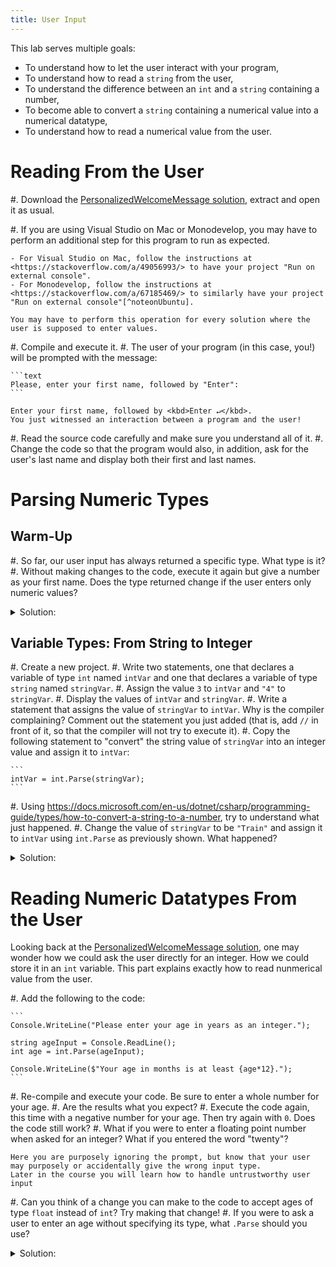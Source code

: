 ```yaml
---
title: User Input
---
```


This lab serves multiple goals:

- To understand how to let the user interact with your program,
- To understand how to read a `string` from the user,
- To understand the difference between an `int` and a `string` containing a number,
- To become able to convert a `string` containing a numerical value into a numerical datatype,
- To understand how to read a numerical value from the user.

# Reading From the User

#. Download the [PersonalizedWelcomeMessage solution](PersonalizedWelcomeMessage_Solution.zip), extract and open it as usual.

#. If you are using Visual Studio on Mac or Monodevelop, you may have to perform an additional step for this program to run as expected.
    
    - For Visual Studio on Mac, follow the instructions at <https://stackoverflow.com/a/49056993/> to have your project "Run on external console".
    - For Monodevelop, follow the instructions at <https://stackoverflow.com/a/67185469/> to similarly have your project "Run on external console"[^noteonUbuntu].

    You may have to perform this operation for every solution where the user is supposed to enter values.

#. Compile and execute it.
#. The user of your program (in this case, you!) will be prompted with the message:

    ```text
    Please, enter your first name, followed by "Enter":
    ```
    
    Enter your first name, followed by <kbd>Enter ↵</kbd>.
    You just witnessed an interaction between a program and the user!

#. Read the source code carefully and make sure you understand all of it.
#. Change the code so that the program would also, in addition, ask for the user's last name and display both their first and last names.

# Parsing Numeric Types

## Warm-Up

#. So far, our user input has always returned a specific type.  What type is it?
#. Without making changes to the code, execute it again but give a number as your first name. Does the type returned change if the user enters only numeric values?

<details><summary>Solution:</summary>
#. The `Console.ReadLine()` methods returns a `string`: that is, what the user entered is treated as a `string` literal.
#. The number the user entered is still treated as a `string`: it is important to understand the difference between an `int` (`42`) and a `string` that may happen to contain a number (`"42"`--pay attention to the quotes).
</details>


## Variable Types: From String to Integer

#. Create a new project.
#. Write two statements, one that declares a variable of  type `int` named `intVar` and one that declares a variable of type `string` named `stringVar`.
#. Assign the value `3` to `intVar` and `"4"` to `stringVar`.
#. Display the values of `intVar` and `stringVar`.
#. Write a statement that assigns the value of `stringVar` to `intVar`.
Why is the compiler complaining?
Comment out the statement you just added (that is, add `//` in front of it, so that the compiler will not try to execute it).
#. Copy the following statement to "convert" the string value of `stringVar` into an integer value and assign it to `intVar`:
    
    ```
    intVar = int.Parse(stringVar);
    ```
    
#. Using <https://docs.microsoft.com/en-us/dotnet/csharp/programming-guide/types/how-to-convert-a-string-to-a-number>, try to understand what just happened.
#. Change the value of  `stringVar` to be `"Train"` and assign it to `intVar` using `int.Parse` as previously shown.
What happened?

<details><summary>Solution:</summary>
The program you end up writing looks like this:

```
int intVar;
string stringVar;

intVar = 3;
stringVar = "4";

Console.WriteLine("intVar is \t" + intVar);
Console.WriteLine("stringVar is \t" + stringVar);

// This statement returns the error message
// … error CS0029: Cannot implicitly convert type `string' to `int'
// intVar = stringVar;
// because we cannot store a string literal ("4") into an integer variable.

intVar = int.Parse(stringVar);
// This statement "converts" the string contained in stringVar 
// into the number it contains. It "unwraps" the value contained in stringVar.

// Those statements return an error message that begins with
// System.FormatException: Input string was not in a correct format.
// stringVar = "Train";
// intVar = int.Parse(stringVar);
// This is because int.Parse cannot convert "Train" into an integer!
```
</details>


# Reading Numeric Datatypes From the User

Looking back at the [PersonalizedWelcomeMessage solution](PersonalizedWelcomeMessage_Solution.zip), one may wonder how we could ask the user directly for an integer.  How we could store it in an `int` variable.
This part explains exactly how to read nunmerical value from the user.

#. Add the following to the code:

    ```
    Console.WriteLine("Please enter your age in years as an integer.");

    string ageInput = Console.ReadLine();
    int age = int.Parse(ageInput);
        
    Console.WriteLine($"Your age in months is at least {age*12}.");
    ```
    
#. Re-compile and execute your code.  Be sure to enter a whole number for your age.
#. Are the results what you expect?
#. Execute the code again, this time with a negative number for your age.  Then try again with `0`.  Does the code still work?
#. What if you were to enter a floating point number when asked for an integer?  What if you entered the word "twenty"?

    Here you are purposely ignoring the prompt, but know that your user may purposely or accidentally give the wrong input type.
    Later in the course you will learn how to handle untrustworthy user input
#. Can you think of a change you can make to the code to accept ages of type `float` instead of `int`?  Try making that change!
#. If you were to ask a user to enter an age without specifying its type, what `.Parse` should you use?


<details><summary>Solution:</summary>
We can convert the program to use `float` easily:

```
Console.WriteLine("Please enter your age in years as an integer.");

string ageInput = Console.ReadLine();
// We can parse the user input as a float:
float age = float.Parse(ageInput);

Console.WriteLine($"Your age in months is at least {age*12}.");

// We should use float by default, in case the user want to specify "5.5" if they are 5 years and a half (it matters to 5 years old kids that they are mid-way to 6!).
```
</details>


[^noteonUbuntu]: If you are using Ubuntu and, after performing this step, you receive an error message

    ```{text}
    ApplicationName='/usr/lib/gnome-terminal/gnome-terminal-server', CommandLine='--app-id mono.develop.id14c27428bd5345f99daadebf684a2876', CurrentDirectory='', Native error= Cannot find the specified file
    ```

    then follow the instructions at <https://stackoverflow.com/a/65331098>.
